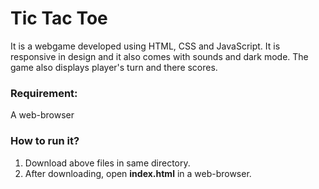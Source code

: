 # Tic Tac Toe

It is a webgame developed using HTML, CSS and JavaScript. It is responsive in design and it also comes with sounds and dark mode. The game also displays player's turn and there scores.

### Requirement:
A web-browser

### How to run it?
1. Download above files in same directory.
2. After downloading, open **index.html** in a web-browser.
